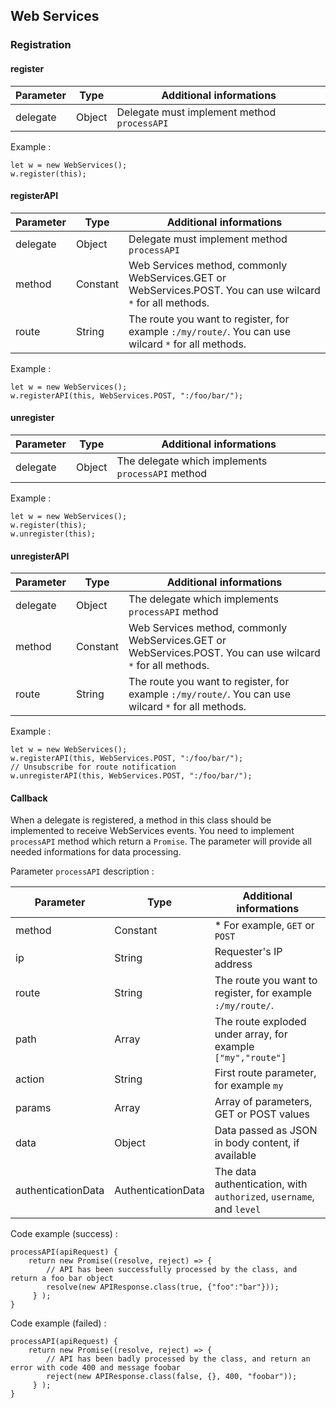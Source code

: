 ## Web Services

### Registration

#### register

| Parameter | Type   | Additional informations                     |
|-----------|--------|---------------------------------------------|
| delegate  | Object | Delegate must implement method `processAPI` |

Example :

	let w = new WebServices();
	w.register(this);

#### registerAPI

| Parameter | Type     | Additional informations                                                                                     |
|-----------|----------|-------------------------------------------------------------------------------------------------------------|
| delegate  | Object   | Delegate must implement method `processAPI`                                                                 |
| method    | Constant | Web Services method, commonly WebServices.GET or WebServices.POST. You can use wilcard `*` for all methods. |
| route     | String   |  The route you want to register, for example `:/my/route/`. You can use wilcard `*` for all methods.        |

Example :

	let w = new WebServices();
	w.registerAPI(this, WebServices.POST, ":/foo/bar/");

#### unregister

| Parameter | Type   | Additional informations                     |
|-----------|--------|---------------------------------------------|
| delegate  | Object |  The delegate which implements `processAPI` method |

Example :

	let w = new WebServices();
	w.register(this);
	w.unregister(this);

#### unregisterAPI

| Parameter | Type     | Additional informations                                                                                     |
|-----------|----------|-------------------------------------------------------------------------------------------------------------|
| delegate  | Object   | The delegate which implements `processAPI` method                                                                 |
| method    | Constant | Web Services method, commonly WebServices.GET or WebServices.POST. You can use wilcard `*` for all methods. |
| route     | String   |  The route you want to register, for example `:/my/route/`. You can use wilcard `*` for all methods.        |

Example :

	let w = new WebServices();
	w.registerAPI(this, WebServices.POST, ":/foo/bar/");
	// Unsubscribe for route notification
	w.unregisterAPI(this, WebServices.POST, ":/foo/bar/");

#### Callback

When a delegate is registered, a method in this class should be implemented to receive WebServices events. You need to implement `processAPI` method which return a `Promise`.
The parameter will provide all needed informations for data processing.

Parameter `processAPI` description :

| Parameter          | Type               | Additional informations                                             |
|--------------------|--------------------|---------------------------------------------------------------------|
| method             | Constant           |* For example, `GET` or `POST`                                        |
| ip                 | String             | Requester's IP address                                              |
| route              | String             | The route you want to register, for example `:/my/route/`.          |
| path               | Array              | The route exploded under array, for example `["my","route"]`        |
| action             | String             | First route parameter, for example `my`                             |
| params             | Array              | Array of parameters, GET or POST values                             |
| data               | Object             | Data passed as JSON in body content, if available                   |
| authenticationData | AuthenticationData | The data authentication, with `authorized`, `username`, and `level` |

Code example (success) :

	processAPI(apiRequest) {
        return new Promise((resolve, reject) => {
			// API has been successfully processed by the class, and return a foo bar object
            resolve(new APIResponse.class(true, {"foo":"bar"}));
         } );
    }

Code example (failed) :

	processAPI(apiRequest) {
        return new Promise((resolve, reject) => {
			// API has been badly processed by the class, and return an error with code 400 and message foobar
            reject(new APIResponse.class(false, {}, 400, "foobar"));
         } );
    }



